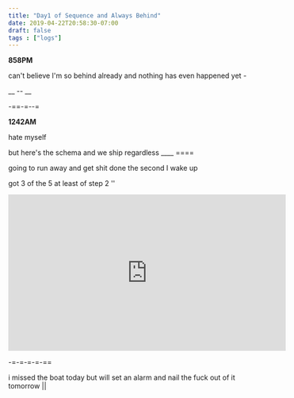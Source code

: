 ```yaml
---
title: "Day1 of Sequence and Always Behind"
date: 2019-04-22T20:58:30-07:00
draft: false
tags : ["logs"]
---
```


**858PM**

can't believe I'm so behind already and nothing has even happened yet -


__ -- __


-==-=--=

**1242AM**

hate myself

but here's the schema and we ship regardless ____ ====

going to run away and get shit done the second I wake up

got 3 of the 5 at least of step 2
''

<iframe width="560" height="315" src="https://www.youtube.com/embed/klpDHn8viX8" frameborder="0" allow="accelerometer; autoplay; encrypted-media; gyroscope; picture-in-picture" allowfullscreen></iframe>


-=-=-=-=-==

i missed the boat today but will set an alarm and nail the fuck out of it tomorrow ||

